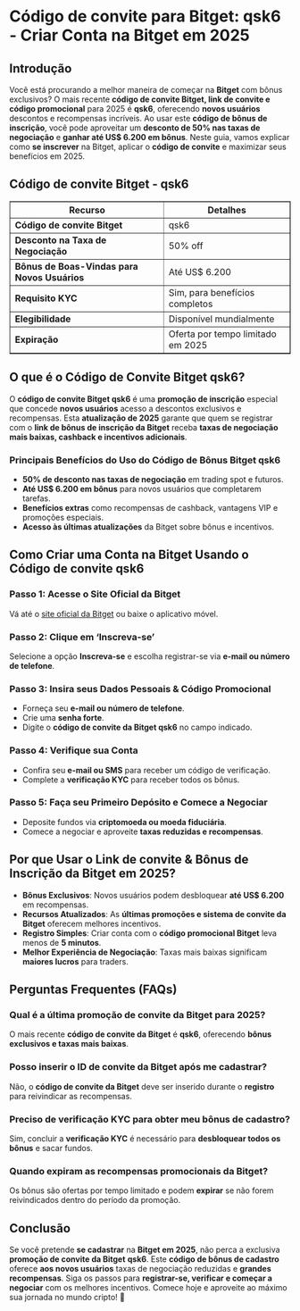 <h1>Código de convite para Bitget: qsk6 - Criar Conta na Bitget em 2025</h1>
<h2>Introdução</h2>
<p>Você está procurando a melhor maneira de começar na <strong>Bitget</strong> com bônus exclusivos? O mais recente <strong>código de convite Bitget, link de convite e código promocional</strong> para 2025 é <strong>qsk6</strong>, oferecendo <strong>novos usuários</strong> descontos e recompensas incríveis. Ao usar este <strong>código de bônus de inscrição</strong>, você pode aproveitar um <strong>desconto de 50% nas taxas de negociação</strong> e <strong>ganhar até US$ 6.200 em bônus</strong>. Neste guia, vamos explicar como <strong>se inscrever</strong> na Bitget, aplicar o <strong>código de convite</strong> e maximizar seus benefícios em 2025.</p>

<h2>Código de convite Bitget - qsk6</h2>
<table border="1">
    <tr>
        <th>Recurso</th>
        <th>Detalhes</th>
    </tr>
    <tr>
        <td><strong>Código de convite Bitget</strong></td>
        <td>qsk6</td>
    </tr>
    <tr>
        <td><strong>Desconto na Taxa de Negociação</strong></td>
        <td>50% off</td>
    </tr>
    <tr>
        <td><strong>Bônus de Boas-Vindas para Novos Usuários</strong></td>
        <td>Até US$ 6.200</td>
    </tr>
    <tr>
        <td><strong>Requisito KYC</strong></td>
        <td>Sim, para benefícios completos</td>
    </tr>
    <tr>
        <td><strong>Elegibilidade</strong></td>
        <td>Disponível mundialmente</td>
    </tr>
    <tr>
        <td><strong>Expiração</strong></td>
        <td>Oferta por tempo limitado em 2025</td>
    </tr>
</table>

<h2>O que é o Código de Convite Bitget qsk6?</h2>
<p>O <strong>código de convite Bitget qsk6</strong> é uma <strong>promoção de inscrição</strong> especial que concede <strong>novos usuários</strong> acesso a descontos exclusivos e recompensas. Esta <strong>atualização de 2025</strong> garante que quem se registrar com o <strong>link de bônus de inscrição da Bitget</strong> receba <strong>taxas de negociação mais baixas, cashback e incentivos adicionais</strong>.</p>

<h3>Principais Benefícios do Uso do Código de Bônus Bitget qsk6</h3>
<ul>
    <li><strong>50% de desconto nas taxas de negociação</strong> em trading spot e futuros.</li>
    <li><strong>Até US$ 6.200 em bônus</strong> para novos usuários que completarem tarefas.</li>
    <li><strong>Benefícios extras</strong> como recompensas de cashback, vantagens VIP e promoções especiais.</li>
    <li><strong>Acesso às últimas atualizações</strong> da Bitget sobre bônus e incentivos.</li>
</ul>

<h2>Como Criar uma Conta na Bitget Usando o Código de convite qsk6</h2>
<h3>Passo 1: Acesse o Site Oficial da Bitget</h3>
<p>Vá até o <a href="https://www.bitget.com">site oficial da Bitget</a> ou baixe o aplicativo móvel.</p>

<h3>Passo 2: Clique em ‘Inscreva-se’</h3>
<p>Selecione a opção <strong>Inscreva-se</strong> e escolha registrar-se via <strong>e-mail ou número de telefone</strong>.</p>

<h3>Passo 3: Insira seus Dados Pessoais & Código Promocional</h3>
<ul>
    <li>Forneça seu <strong>e-mail ou número de telefone</strong>.</li>
    <li>Crie uma <strong>senha forte</strong>.</li>
    <li>Digite o <strong>código de convite da Bitget qsk6</strong> no campo indicado.</li>
</ul>

<h3>Passo 4: Verifique sua Conta</h3>
<ul>
    <li>Confira seu <strong>e-mail ou SMS</strong> para receber um código de verificação.</li>
    <li>Complete a <strong>verificação KYC</strong> para receber todos os bônus.</li>
</ul>

<h3>Passo 5: Faça seu Primeiro Depósito e Comece a Negociar</h3>
<ul>
    <li>Deposite fundos via <strong>criptomoeda ou moeda fiduciária</strong>.</li>
    <li>Comece a negociar e aproveite <strong>taxas reduzidas e recompensas</strong>.</li>
</ul>

<h2>Por que Usar o Link de convite & Bônus de Inscrição da Bitget em 2025?</h2>
<ul>
    <li><strong>Bônus Exclusivos</strong>: Novos usuários podem desbloquear <strong>até US$ 6.200</strong> em recompensas.</li>
    <li><strong>Recursos Atualizados</strong>: As <strong>últimas promoções e sistema de convite da Bitget</strong> oferecem melhores incentivos.</li>
    <li><strong>Registro Simples</strong>: Criar conta com o <strong>código promocional Bitget</strong> leva menos de <strong>5 minutos</strong>.</li>
    <li><strong>Melhor Experiência de Negociação</strong>: Taxas mais baixas significam <strong>maiores lucros</strong> para traders.</li>
</ul>

<h2>Perguntas Frequentes (FAQs)</h2>
<h3>Qual é a última promoção de convite da Bitget para 2025?</h3>
<p>O mais recente <strong>código de convite da Bitget</strong> é <strong>qsk6</strong>, oferecendo <strong>bônus exclusivos e taxas mais baixas</strong>.</p>

<h3>Posso inserir o ID de convite da Bitget após me cadastrar?</h3>
<p>Não, o <strong>código de convite da Bitget</strong> deve ser inserido durante o <strong>registro</strong> para reivindicar as recompensas.</p>

<h3>Preciso de verificação KYC para obter meu bônus de cadastro?</h3>
<p>Sim, concluir a <strong>verificação KYC</strong> é necessário para <strong>desbloquear todos os bônus</strong> e sacar fundos.</p>

<h3>Quando expiram as recompensas promocionais da Bitget?</h3>
<p>Os bônus são ofertas por tempo limitado e podem <strong>expirar</strong> se não forem reivindicados dentro do período da promoção.</p>

<h2>Conclusão</h2>
<p>Se você pretende <strong>se cadastrar</strong> na <strong>Bitget em 2025</strong>, não perca a exclusiva <strong>promoção de convite da Bitget</strong> <strong>qsk6</strong>. Este <strong>código de bônus de cadastro</strong> oferece <strong>aos novos usuários</strong> taxas de negociação reduzidas e <strong>grandes recompensas</strong>. Siga os passos para <strong>registrar-se, verificar e começar a negociar</strong> com os melhores incentivos. Comece hoje e aproveite ao máximo sua jornada no mundo cripto! 🚀</p>
